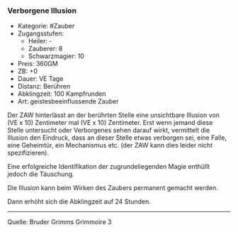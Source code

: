 ### Verborgene Illusion

- Kategorie: #Zauber
- Zugangsstufen:
  - Heiler: -
  - Zauberer: 8
  - Schwarzmagier: 10
- Preis: 360GM
- ZB: +0
- Dauer: VE Tage
- Distanz: Berühren
- Abklingzeit: 100 Kampfrunden
- Art: geistesbeeinflussende Zauber

Der ZAW hinterlässt an der berührten Stelle eine unsichtbare Illusion von (VE x 10) Zentimeter mal (VE x 10) Zentimeter. Erst wenn jemand diese Stelle untersucht oder Verborgenes sehen darauf wirkt, vermittelt die Illusion den Eindruck, dass an dieser Stelle etwas verborgen sei, eine Falle, eine Geheimtür, ein Mechanismus etc. (der ZAW kann dies leider nicht spezifizieren).

Eine erfolgreiche Identifikation der zugrundeliegenden Magie enthüllt jedoch die Täuschung.

Die Illusion kann beim Wirken des Zaubers permanent gemacht werden.

Dann erhöht sich die Abklingzeit auf 24 Stunden.

---

Quelle: Bruder Grimms Grimmoire 3

